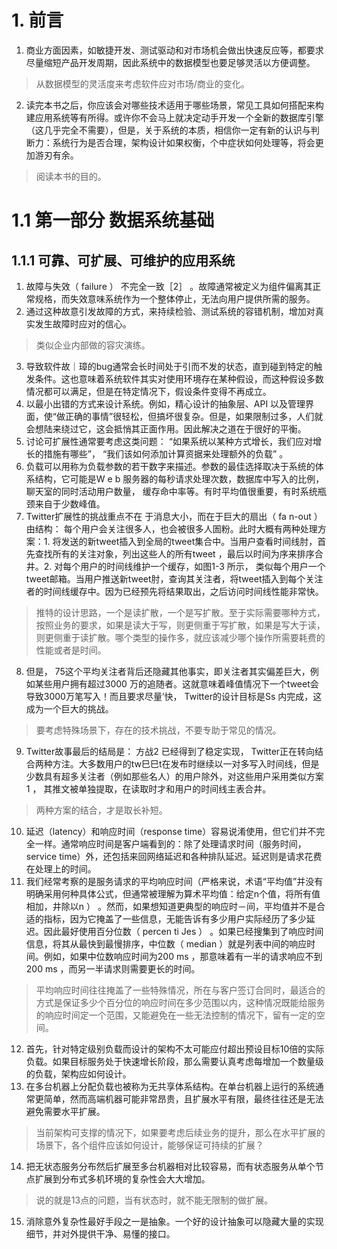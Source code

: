 # 1. 前言
1. 商业方面因素，如敏捷开发、测试驱动和对市场机会做出快速反应等，都要求尽量缩短产品开发周期，因此系统中的数据模型也要足够灵活以方便调整。
> 从数据模型的灵活度来考虑软件应对市场/商业的变化。
2. 读完本书之后，你应该会对哪些技术适用于哪些场景，常见工具如何搭配来构建应用系统等有所得。或许你不会马上就决定动手开发一个全新的数据库引擎（这几乎完全不需要），但是，关于系统的本质，相信你一定有新的认识与判断力：系统行为是否合理，架构设计如果权衡，个中症状如何处理等，将会更加游刃有余。
> 阅读本书的目的。

# 1.1 第一部分 数据系统基础
## 1.1.1 可靠、可扩展、可维护的应用系统
1. 故障与失效（ failure ） 不完全一致［2］ 。故障通常被定义为组件偏离其正常规格，而失效意味系统作为一个整体停止，无法向用户提供所需的服务。
2. 通过这种故意引发故障的方式，来持续检验、测试系统的容错机制，增加对真实发生故障时应对的信心。
> 类似企业内部做的容灾演练。
3. 导致软件故｜璋的bug通常会长时间处于引而不发的状态，直到碰到特定的触发条件。这也意味着系统软件其实对使用环境存在某种假设，而这种假设多数情况都可以满足，但是在特定情况下，假设条件变得不再成立。
4. 以最小出错的方式来设计系统。例如，精心设计的抽象层、API 以及管理界面，使“做正确的事情”很轻松，但搞坏很复杂。但是，如果限制过多，人们就会想陆来绕过它，这会抵悄其正面作用。因此解决之道在于很好的平衡。
5. 讨论可扩展性通常要考虑这类问题： “如果系统以某种方式增长，我们应对增长的措施有哪些”， “我们该如何添加计算资据来处理额外的负载” 。
6. 负载可以用称为负载参数的若干数字来描述。参数的最佳选择取决于系统的体系结构，它可能是W e b 服务器的每秒请求处理次数，数据库中写入的比例，聊天室的同时活动用户数量， 缓存命中率等。有时平均值很重要，有时系统瓶颈来自于少数峰值。
7. Twitter扩展性的挑战重点不在
于消息大小，而在于巨大的扇出（ fa n-out ）由结构： 每个用户会关注很多人，也会被很多人圄粉。此时大概有两种处理方案：1. 将发送的新tweet插入到全局的tweet集合中。当用户查看时间线肘，首先查找所有的关注对象，列出这些人的所有tweet ，最后以时间为序来排序合井。2. 对每个用户的时间线维护一个缓存，如图1-3 所示， 类似每个用户一个tweet邮箱。当用户推送新tweet肘，查询其关注者，将tweet插入到每个关注者的时间线缓存中。因为已经预先将结果取出，之后访问时间线性能非常快。
> 推特的设计思路，一个是读扩散，一个是写扩散。至于实际需要哪种方式，按照业务的要求，如果是读大于写，则更侧重于写扩散，如果是写大于读，则更侧重于读扩散。哪个类型的操作多，就应该减少哪个操作所需要耗费的性能或者是时间。
8. 但是， 75这个平均关注者背后还隐藏其他事实，即关注者其实偏差巨大，例如某些用户拥有超过3000 万的追随者。这就意味着峰值情况下一个tweet会导致3000万笔写入！而且要求尽量’快， Twitter的设计目标是Ss 内完成，这成为一个巨大的挑战。
> 要考虑特殊场景下，存在的技术挑战，不要专助于常见的情况。
9. Twitter故事最后的结局是： 方战2 已经得到了稳定实现， Twitter正在转向结合两种方注。大多数用户的tw巳巳t在发布时继续以一对多写入时间线，但是少数具有超多关注者（例如那些名人）的用户除外，对这些用户采用类似方案1 ， 其推文被单独提取，在读取时才和用户的时间线主表合井。
> 两种方案的结合，才是取长补短。
10. 延迟（latency）和响应时间（response time）容易说淆使用，但它们并不完全一样。通常响应时间是客户端看到的：除了处理请求时间（服务时间，service time）外，还包括来回网络延迟和各种排队延迟。延迟则是请求花费在处理上的时间。
11. 我们经常考察的是服务请求的平均响应时间（严格来说，术语“平均值”并没有明确采用何种具体公式，但通常被理解为算术平均值：给定n个值，将所有值相加，井除以n ） 。然而，如果想知道更典型的响应时－间，平均值并不是合适的指标，因为它掩盖了一些信息，无能告诉有多少用户实际经历了多少延迟。因此最好使用百分位数（ percen ti Jes ） 。如果已经搜集到了响应时间信息，将其从最快到最慢排序，中位数（ median ）就是列表中间的响应时间。例如，如果中位数响应时间为200 ms ，那意味着有一半的请求响应不到200 ms ，而另一半请求则需要更长的时间。
> 平均响应时间往往掩盖了一些特殊情况，所在与客户签订合同时，最适合的方式是保证多少个百分位的响应时间在多少范围以内，这种情况既能给服务的响应时间定一个范围，又能避免在一些无法控制的情况下，留有一定的空间。
12. 首先，针对特定级别负载而设计的架构不太可能应付超出预设目标10倍的实际负载。如果目标服务处于快速增长阶段，那么需要认真考虑每增加一个数量级的负载，架构应如何设计。 
13. 在多台机器上分配负载也被称为无共享体系结构。在单台机器上运行的系统通常更简单，然而高端机器可能非常昂贵，且扩展水平有限，最终往往还是无法避免需要水平扩展。
> 当前架构可支撑的情况下，如果要考虑后续业务的提升，那么在水平扩展的场景下，各个组件应该如何设计，能够保证可持续的扩展？
14. 把无状态服务分布然后扩展至多台机器相对比较容易，而有状态服务从单个节点扩展到分布式多机环境的复杂性会大大增加。
> 说的就是13点的问题，当有状态时，就不能无限制的做扩展。
15. 消除意外复杂性最好手段之一是抽象。一个好的设计抽象可以隐藏大量的实现细节，并对外提供干净、易懂的接口。
